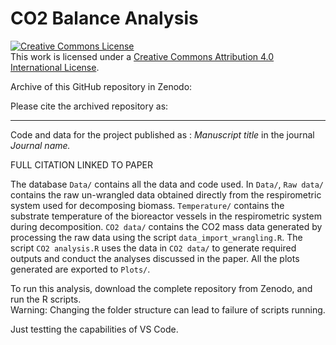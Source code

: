 # CO2 Balance Analysis

<a rel="license" href="http://creativecommons.org/licenses/by/4.0/"><img src="https://i.creativecommons.org/l/by/4.0/88x31.png" alt="Creative Commons License" style="border-width:0"/></a><br />This work is licensed under a <a rel="license" href="http://creativecommons.org/licenses/by/4.0/">Creative Commons Attribution 4.0 International License</a>.

Archive of this GitHub repository in Zenodo:

Please cite the archived repository as:

------------------------------------------------------------------------

Code and data for the project published as : *Manuscript title* in the journal *Journal name.*

FULL CITATION LINKED TO PAPER

The database `Data/` contains all the data and code used. In `Data/`, `Raw data/` contains the raw un-wrangled data obtained directly from the respirometric system used for decomposing biomass. `Temperature/` contains the substrate temperature of the bioreactor vessels in the respirometric system during decomposition. `CO2 data/` contains the CO2 mass data generated by processing the raw data using the script `data_import_wrangling.R`. The script `CO2 analysis.R` uses the data in `CO2 data/` to generate required outputs and conduct the analyses discussed in the paper. All the plots generated are exported to `Plots/`.

To run this analysis, download the complete repository from Zenodo, and run the R scripts. \
Warning: Changing the folder structure can lead to failure of scripts running.

Just testting the capabilities of VS Code. 